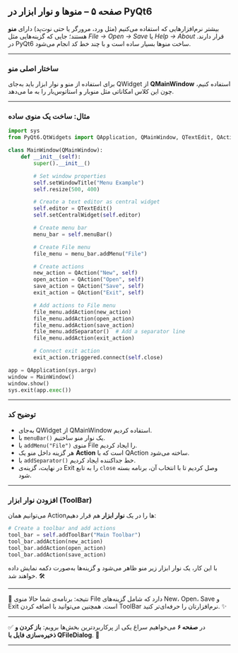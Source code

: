 ## صفحه ۵ – منوها و نوار ابزار در PyQt6

بیشتر نرم‌افزارهایی که استفاده می‌کنیم (مثل ورد، مرورگر یا حتی نوت‌پد) دارای **منو** هستند؛ جایی که گزینه‌هایی مثل *File → Open → Save* یا *Help → About* قرار دارند. در PyQt6 ساخت منوها بسیار ساده است و با چند خط کد انجام می‌شود.

---

### ساختار اصلی منو

برای استفاده از منو و نوار ابزار باید به‌جای QWidget از **QMainWindow** استفاده کنیم، چون این کلاس امکاناتی مثل منوبار و استاتوس‌بار را به ما می‌دهد.

---

### مثال: ساخت یک منوی ساده

```python
import sys
from PyQt6.QtWidgets import QApplication, QMainWindow, QTextEdit, QAction

class MainWindow(QMainWindow):
    def __init__(self):
        super().__init__()

        # Set window properties
        self.setWindowTitle("Menu Example")
        self.resize(500, 400)

        # Create a text editor as central widget
        self.editor = QTextEdit()
        self.setCentralWidget(self.editor)

        # Create menu bar
        menu_bar = self.menuBar()

        # Create File menu
        file_menu = menu_bar.addMenu("File")

        # Create actions
        new_action = QAction("New", self)
        open_action = QAction("Open", self)
        save_action = QAction("Save", self)
        exit_action = QAction("Exit", self)

        # Add actions to File menu
        file_menu.addAction(new_action)
        file_menu.addAction(open_action)
        file_menu.addAction(save_action)
        file_menu.addSeparator()  # Add a separator line
        file_menu.addAction(exit_action)

        # Connect exit action
        exit_action.triggered.connect(self.close)

app = QApplication(sys.argv)
window = MainWindow()
window.show()
sys.exit(app.exec())
```

---

### توضیح کد

* به‌جای QWidget از QMainWindow استفاده کردیم.
* با `menuBar()` یک نوار منو ساختیم.
* با `addMenu("File")` منوی File را ایجاد کردیم.
* هر گزینه داخل منو یک **Action** است که با QAction ساخته می‌شود.
* با `addSeparator()` خط جداکننده ایجاد کردیم.
* در نهایت، گزینه‌ی Exit را به تابع `close` وصل کردیم تا با انتخاب آن، برنامه بسته شود.

---

### افزودن نوار ابزار (ToolBar)

می‌توانیم همان Actionها را در یک **نوار ابزار** هم قرار دهیم:

```python
# Create a toolbar and add actions
tool_bar = self.addToolBar("Main Toolbar")
tool_bar.addAction(new_action)
tool_bar.addAction(open_action)
tool_bar.addAction(save_action)
```

با این کار، یک نوار ابزار زیر منو ظاهر می‌شود و گزینه‌ها به‌صورت دکمه نمایش داده خواهند شد. 🛠️

---

📌 نتیجه:
برنامه‌ی شما حالا منوی File دارد که شامل گزینه‌های New، Open، Save و Exit است. همچنین می‌توانید با اضافه کردن ToolBar نرم‌افزارتان را حرفه‌ای‌تر کنید. ✨

---

✅ در **صفحه ۶** می‌خواهیم سراغ یکی از پرکاربردترین بخش‌ها برویم: **باز کردن و ذخیره‌سازی فایل با QFileDialog**. 📂

---
